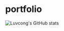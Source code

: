 # portfolio

![Luvcong's GitHub stats](https://github-readme-stats.vercel.app/api?username=Luvcong&count_private=true)
